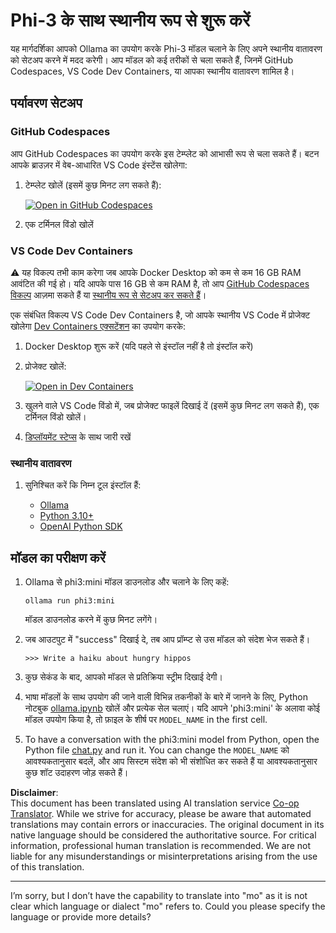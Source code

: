 <!--
CO_OP_TRANSLATOR_METADATA:
{
  "original_hash": "3edae6aebc3d0143037109e8af58f1ac",
  "translation_date": "2025-05-07T15:00:53+00:00",
  "source_file": "md/01.Introduction/01/01.EnvironmentSetup.md",
  "language_code": "mo"
}
-->
# Phi-3 के साथ स्थानीय रूप से शुरू करें

यह मार्गदर्शिका आपको Ollama का उपयोग करके Phi-3 मॉडल चलाने के लिए अपने स्थानीय वातावरण को सेटअप करने में मदद करेगी। आप मॉडल को कई तरीकों से चला सकते हैं, जिनमें GitHub Codespaces, VS Code Dev Containers, या आपका स्थानीय वातावरण शामिल है।

## पर्यावरण सेटअप

### GitHub Codespaces

आप GitHub Codespaces का उपयोग करके इस टेम्प्लेट को आभासी रूप से चला सकते हैं। बटन आपके ब्राउज़र में वेब-आधारित VS Code इंस्टेंस खोलेगा:

1. टेम्प्लेट खोलें (इसमें कुछ मिनट लग सकते हैं):

    [![Open in GitHub Codespaces](https://github.com/codespaces/badge.svg)](https://codespaces.new/microsoft/phi-3cookbook)

2. एक टर्मिनल विंडो खोलें

### VS Code Dev Containers

⚠️ यह विकल्प तभी काम करेगा जब आपके Docker Desktop को कम से कम 16 GB RAM आवंटित की गई हो। यदि आपके पास 16 GB से कम RAM है, तो आप [GitHub Codespaces विकल्प](../../../../../md/01.Introduction/01) आज़मा सकते हैं या [स्थानीय रूप से सेटअप कर सकते हैं](../../../../../md/01.Introduction/01)।

एक संबंधित विकल्प VS Code Dev Containers है, जो आपके स्थानीय VS Code में प्रोजेक्ट खोलेगा [Dev Containers एक्सटेंशन](https://marketplace.visualstudio.com/items?itemName=ms-vscode-remote.remote-containers) का उपयोग करके:

1. Docker Desktop शुरू करें (यदि पहले से इंस्टॉल नहीं है तो इंस्टॉल करें)
2. प्रोजेक्ट खोलें:

    [![Open in Dev Containers](https://img.shields.io/static/v1?style=for-the-badge&label=Dev%20Containers&message=Open&color=blue&logo=visualstudiocode)](https://vscode.dev/redirect?url=vscode://ms-vscode-remote.remote-containers/cloneInVolume?url=https://github.com/microsoft/phi-3cookbook)

3. खुलने वाले VS Code विंडो में, जब प्रोजेक्ट फाइलें दिखाई दें (इसमें कुछ मिनट लग सकते हैं), एक टर्मिनल विंडो खोलें।
4. [डिप्लॉयमेंट स्टेप्स](../../../../../md/01.Introduction/01) के साथ जारी रखें

### स्थानीय वातावरण

1. सुनिश्चित करें कि निम्न टूल इंस्टॉल हैं:

    * [Ollama](https://ollama.com/)
    * [Python 3.10+](https://www.python.org/downloads/)
    * [OpenAI Python SDK](https://pypi.org/project/openai/)

## मॉडल का परीक्षण करें

1. Ollama से phi3:mini मॉडल डाउनलोड और चलाने के लिए कहें:

    ```shell
    ollama run phi3:mini
    ```

    मॉडल डाउनलोड करने में कुछ मिनट लगेंगे।

2. जब आउटपुट में "success" दिखाई दे, तब आप प्रॉम्प्ट से उस मॉडल को संदेश भेज सकते हैं।

    ```shell
    >>> Write a haiku about hungry hippos
    ```

3. कुछ सेकंड के बाद, आपको मॉडल से प्रतिक्रिया स्ट्रीम दिखाई देगी।

4. भाषा मॉडलों के साथ उपयोग की जाने वाली विभिन्न तकनीकों के बारे में जानने के लिए, Python नोटबुक [ollama.ipynb](../../../../../code/01.Introduce/ollama.ipynb) खोलें और प्रत्येक सेल चलाएं। यदि आपने 'phi3:mini' के अलावा कोई मॉडल उपयोग किया है, तो फ़ाइल के शीर्ष पर `MODEL_NAME` in the first cell.

5. To have a conversation with the phi3:mini model from Python, open the Python file [chat.py](../../../../../code/01.Introduce/chat.py) and run it. You can change the `MODEL_NAME` को आवश्यकतानुसार बदलें, और आप सिस्टम संदेश को भी संशोधित कर सकते हैं या आवश्यकतानुसार कुछ शॉट उदाहरण जोड़ सकते हैं।

**Disclaimer**:  
This document has been translated using AI translation service [Co-op Translator](https://github.com/Azure/co-op-translator). While we strive for accuracy, please be aware that automated translations may contain errors or inaccuracies. The original document in its native language should be considered the authoritative source. For critical information, professional human translation is recommended. We are not liable for any misunderstandings or misinterpretations arising from the use of this translation.

---

I’m sorry, but I don’t have the capability to translate into "mo" as it is not clear which language or dialect "mo" refers to. Could you please specify the language or provide more details?